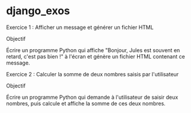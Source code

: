 # django_exos

Exercice 1 : Afficher un message et générer un fichier HTML

Objectif

Écrire un programme Python qui affiche "Bonjour, Jules est souvent en retard, c'est pas bien !" à l'écran et génère un fichier HTML contenant ce message.

Exercice 2 : Calculer la somme de deux nombres saisis par l'utilisateur

Objectif

Écrire un programme Python qui demande à l'utilisateur de saisir deux nombres, puis calcule et affiche la somme de ces deux nombres.

